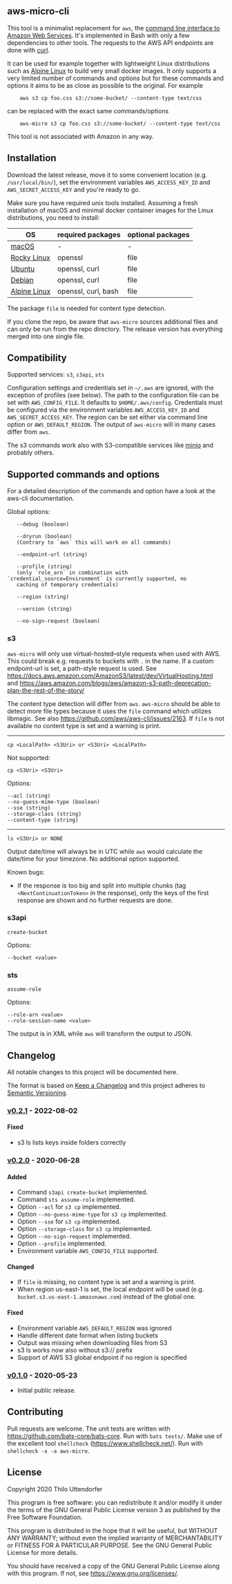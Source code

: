 ## aws-micro-cli

This tool is a minimalist replacement for `aws`, the [command line interface to Amazon Web Services](https://github.com/aws/aws-cli). It's implemented in Bash with only a few dependencies to other tools. The requests to the AWS API endpoints are done with [curl](https://curl.haxx.se/).

It can be used for example together with lightweight Linux distributions such as [Alpine Linux](https://alpinelinux.org/) to build very small docker images. It only supports a very limited number of commands and options but for these commands and options it aims to be as close as possible to the original. For example

```
    aws s3 cp foo.css s3://some-bucket/ --content-type text/css
```

can be replaced with the exact same commands/options

```
    aws-micro s3 cp foo.css s3://some-bucket/ --content-type text/css
```

This tool is not associated with Amazon in any way.

## Installation

Download the latest release, move it to some convenient location (e.g. `/usr/local/bin/`), set the environment variables `AWS_ACCESS_KEY_ID` and `AWS_SECRET_ACCESS_KEY` and you're ready to go.

Make sure you have required unix tools installed. Assuming a fresh installation of macOS and minimal docker container images for the Linux distributions, you need to install:

| OS                                       | required packages   | optional packages |
| ---------------------------------------- | ------------------- | ----------------- |
| [macOS](https://www.apple.com/macos/)    | -                   | -                 |
| [Rocky Linux](https://rockylinux.org/)   | openssl             | file              |
| [Ubuntu](https://ubuntu.com/)            | openssl, curl       | file              |
| [Debian](https://www.debian.org/)        | openssl, curl       | file              |
| [Alpine Linux](https://alpinelinux.org/) | openssl, curl, bash | file              |

The package `file` is needed for content type detection.

If you clone the repo, be aware that `aws-micro` sources additional files and can only be run from the repo directory. The release version has everything merged into one single file.

## Compatibility

Supported services: `s3`, `s3api`, `sts`

Configuration settings and credentials set in `~/.aws` are ignored, with the exception of profiles (see below).
The path to the configuration file can be set with `AWS_CONFIG_FILE`. It defaults to `$HOME/.aws/config`.
Credentials must be configured via the environment variables `AWS_ACCESS_KEY_ID` and `AWS_SECRET_ACCESS_KEY`.
The region can be set either via command line option or `AWS_DEFAULT_REGION`.
The output of `aws-micro` will in many cases differ from `aws`.

The s3 commands work also with S3-compatible services like [minio](https://github.com/minio/minio) and probably others.

## Supported commands and options

For a detailed description of the commands and option have a look at the aws-cli documentation.

Global options:

       --debug (boolean)

       --dryrun (boolean)
       (Contrary to `aws` this will work on all commands)

       --endpoint-url (string)

       --profile (string)
       (only `role_arn` in combination with `credential_source=Environment` is currently supported, no
       caching of temporary credentials)

       --region (string)

       --version (string)

       --no-sign-request (boolean)

### s3

`aws-micro` will only use virtual-hosted–style requests when used with AWS. This could break e.g. requests to buckets with `.` in the name. If a custom endpoint-url is set, a path-style request is used. See https://docs.aws.amazon.com/AmazonS3/latest/dev/VirtualHosting.html and https://aws.amazon.com/blogs/aws/amazon-s3-path-deprecation-plan-the-rest-of-the-story/

The content type detection will differ from `aws`. `aws-micro` should be able to detect more file types because it uses the `file` command which utilizes libmagic. See also https://github.com/aws/aws-cli/issues/2163. If `file` is not available no content type is set and a warning is print.

---

    cp <LocalPath> <S3Uri> or <S3Uri> <LocalPath>

Not supported:

    cp <S3Uri> <S3Uri>

Options:

    --acl (string)
    --no-guess-mime-type (boolean)
    --sse (string)
    --storage-class (string)
    --content-type (string)

---

    ls <S3Uri> or NONE

Output date/time will always be in UTC while `aws` would calculate the date/time for your timezone.
No additional option supported.

Known bugs:

- If the response is too big and split into multiple chunks (tag `<NextContinuationToken>` in the response), only the keys of the first response are shown and no further requests are done.

### s3api

    create-bucket

Options:

    --bucket <value>

### sts

    assume-role

Options:

    --role-arn <value>
    --role-session-name <value>

The output is in XML while `aws` will transform the output to JSON.

## Changelog

All notable changes to this project will be documented here.

The format is based on [Keep a Changelog][kac] and this project adheres to [Semantic Versioning][semver].

[kac]: https://keepachangelog.com/
[semver]: https://semver.org/

### [v0.2.1](https://github.com/sengaya/aws-micro-cli/releases/tag/v0.2.1) - 2022-08-02

#### Fixed

- s3 ls lists keys inside folders correctly


### [v0.2.0](https://github.com/sengaya/aws-micro-cli/releases/tag/v0.2.0) - 2020-06-28

#### Added

- Command `s3api create-bucket` implemented.
- Command `sts assume-role` implemented.
- Option `--acl` for `s3 cp` implemented.
- Option `--no-guess-mime-type` for `s3 cp` implemented.
- Option `--sse` for `s3 cp` implemented.
- Option `--storage-class` for `s3 cp` implemented.
- Option `--no-sign-request` implemented.
- Option `--profile` implemented.
- Environment variable `AWS_CONFIG_FILE` supported.

#### Changed

- If `file` is missing, no content type is set and a warning is print.
- When region us-east-1 is set, the local endpoint will be used (e.g. `bucket.s3.us-east-1.amazonaws.com`) instead of the global one.

#### Fixed

- Environment variable `AWS_DEFAULT_REGION` was ignored
- Handle different date format when listing buckets
- Output was missing when downloading files from S3
- s3 ls works now also without s3:// prefix
- Support of AWS S3 global endpoint if no region is specified

### [v0.1.0](https://github.com/sengaya/aws-micro-cli/releases/tag/v0.1.0) - 2020-05-23

- Initial public release.

## Contributing

Pull requests are welcome. The unit tests are written with https://github.com/bats-core/bats-core. Run with `bats tests/`. Make use of the excellent tool `shellcheck` (https://www.shellcheck.net/). Run with `shellcheck -x -a aws-micro`.

## License

Copyright 2020 Thilo Uttendorfer

This program is free software: you can redistribute it and/or modify
it under the terms of the GNU General Public License version 3 as
published by the Free Software Foundation.

This program is distributed in the hope that it will be useful,
but WITHOUT ANY WARRANTY; without even the implied warranty of
MERCHANTABILITY or FITNESS FOR A PARTICULAR PURPOSE. See the
GNU General Public License for more details.

You should have received a copy of the GNU General Public License
along with this program. If not, see <https://www.gnu.org/licenses/>.
